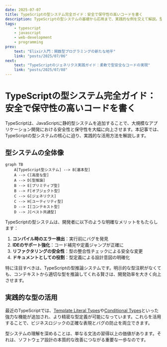 ```yaml
---
date: 2025-07-07
title: TypeScriptの型システム完全ガイド：安全で保守性の高いコードを書く
description: TypeScriptの型システムの基礎から応用まで、実践的な例を交えて解説。型安全性がもたらす開発効率の向上とバグの防止について学びます。
tags:
    - typescript
    - javascript
    - web-development
    - programming
prev:
    text: "Elixir入門：関数型プログラミングの新たな地平"
    link: "posts/2025/07/06"
next:
    text: "TypeScriptのジェネリクス実践ガイド：柔軟で型安全なコードの実現"
    link: "posts/2025/07/08"
---
```


# TypeScriptの型システム完全ガイド：安全で保守性の高いコードを書く

TypeScriptは、JavaScriptに静的型システムを追加することで、大規模なアプリケーション開発における安全性と保守性を大幅に向上させます。本記事では、TypeScriptの型システムの核心に迫り、実践的な活用方法を解説します。

## 型システムの全体像

```mermaid
graph TB
    A[TypeScript型システム] --> B[基本型]
    A --> C[高度な型]
    A --> D[型推論]
    B --> E[プリミティブ型]
    B --> F[オブジェクト型]
    C --> G[ジェネリクス]
    C --> H[ユーティリティ型]
    D --> I[コンテキスト型]
    D --> J[ベスト共通型]
```

TypeScriptの型システムは、開発者に以下のような明確なメリットをもたらします：

1. **コンパイル時のエラー検出**：実行前にバグを発見
2. **IDEのサポート強化**：コード補完や定義ジャンプが正確に
3. **リファクタリングの安全性**：型の整合性チェックによる安全な変更
4. **ドキュメントとしての役割**：型定義による設計意図の明確化

特に注目すべきは、TypeScriptの型推論システムです。明示的な型注釈がなくても、コンテキストから適切な型を推論してくれる賢さは、開発効率を大きく向上させます。

## 実践的な型の活用

最近のTypeScriptでは、[Template Literal Types](https://www.typescriptlang.org/docs/handbook/2/template-literal-types.html)や[Conditional Types](https://www.typescriptlang.org/docs/handbook/2/conditional-types.html)といった強力な機能が追加され、より精密な型定義が可能になっています。これらを活用することで、ビジネスロジックの正確な表現とバグの防止を両立できます。

型システムの理解を深めることは、単なる文法の習得以上の価値があります。それは、ソフトウェア設計の本質的な改善につながる重要な一歩なのです。
